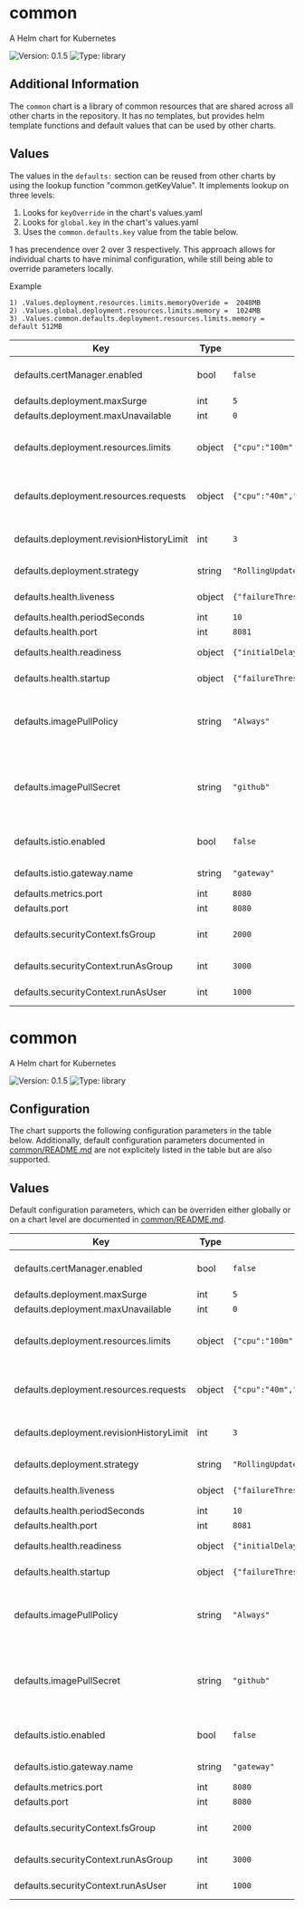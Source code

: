 # common

A Helm chart for Kubernetes

![Version: 0.1.5](https://img.shields.io/badge/Version-0.1.5-informational?style=flat-square) ![Type: library](https://img.shields.io/badge/Type-library-informational?style=flat-square)

## Additional Information

The `common` chart is a library of common resources that are shared across all other charts in the repository. It has no templates, but provides helm template functions and default values that can be used by other charts.

## Values

The values in the `defaults:` section can be reused from other charts by using the lookup function "common.getKeyValue". It implements lookup on three levels:

1. Looks for `keyOverride` in the chart's values.yaml
2. Looks for `global.key` in the chart's values.yaml
3. Uses the `common.defaults.key` value from the table below.

1 has precendence over 2 over 3 respectively. This approach allows for individual charts to have minimal configuration, while still being able to override parameters locally.

Example
```
1) .Values.deployment.resources.limits.memoryOveride =  2048MB
2) .Values.global.deployment.resources.limits.memory =  1024MB
3) .Values.common.defaults.deployment.resources.limits.memory = default 512MB
```

| Key | Type | Default | Description |
|-----|------|---------|-------------|
| defaults.certManager.enabled | bool | `false` | toggle to enable/disable cert-manager |
| defaults.deployment.maxSurge | int | `5` | maxSurge |
| defaults.deployment.maxUnavailable | int | `0` | maxUnavailable |
| defaults.deployment.resources.limits | object | `{"cpu":"100m","memory":"512Mi"}` | cpu and memory limits for the deployment |
| defaults.deployment.resources.requests | object | `{"cpu":"40m","memory":"50Mi"}` | cpu and memory requests for the deployment |
| defaults.deployment.revisionHistoryLimit | int | `3` | deployment revision history limit |
| defaults.deployment.strategy | string | `"RollingUpdate"` | deployment strategy |
| defaults.health.liveness | object | `{"failureThreshold":1,"path":"/healthz"}` | liveness probe parameters |
| defaults.health.periodSeconds | int | `10` | health period |
| defaults.health.port | int | `8081` | health port |
| defaults.health.readiness | object | `{"initialDelaySeconds":5,"path":"/readyz","periodSeconds":10}` | readiness probe parameters |
| defaults.health.startup | object | `{"failureThreshold":30,"path":"/readyz"}` | startup probe parameters |
| defaults.imagePullPolicy | string | `"Always"` | imagePullPolicy is the policy to use when pulling images for all charts |
| defaults.imagePullSecret | string | `"github"` | imagePullSecret is the name of the secret that holds the docker registry credentials |
| defaults.istio.enabled | bool | `false` | toggle to enable/disable istio |
| defaults.istio.gateway.name | string | `"gateway"` | name of the gateway |
| defaults.metrics.port | int | `8080` | metrics port |
| defaults.port | int | `8080` | service port |
| defaults.securityContext.fsGroup | int | `2000` | fsGroup id to run the container |
| defaults.securityContext.runAsGroup | int | `3000` | group id to run the container |
| defaults.securityContext.runAsUser | int | `1000` | user id to run the container |

# common

A Helm chart for Kubernetes

![Version: 0.1.5](https://img.shields.io/badge/Version-0.1.5-informational?style=flat-square) ![Type: library](https://img.shields.io/badge/Type-library-informational?style=flat-square)

## Configuration

The chart supports the following configuration parameters in the table below. Additionally, default configuration parameters documented in [common/README.md](../common/README.md) are not explicitely listed in the table but are also supported.

## Values

Default configuration parameters, which can be overriden either globally or on a chart level are documented in [common/README.md](../common/README.md).

| Key | Type | Default | Description |
|-----|------|---------|-------------|
| defaults.certManager.enabled | bool | `false` | toggle to enable/disable cert-manager |
| defaults.deployment.maxSurge | int | `5` | maxSurge |
| defaults.deployment.maxUnavailable | int | `0` | maxUnavailable |
| defaults.deployment.resources.limits | object | `{"cpu":"100m","memory":"512Mi"}` | cpu and memory limits for the deployment |
| defaults.deployment.resources.requests | object | `{"cpu":"40m","memory":"50Mi"}` | cpu and memory requests for the deployment |
| defaults.deployment.revisionHistoryLimit | int | `3` | deployment revision history limit |
| defaults.deployment.strategy | string | `"RollingUpdate"` | deployment strategy |
| defaults.health.liveness | object | `{"failureThreshold":1,"path":"/healthz"}` | liveness probe parameters |
| defaults.health.periodSeconds | int | `10` | health period |
| defaults.health.port | int | `8081` | health port |
| defaults.health.readiness | object | `{"initialDelaySeconds":5,"path":"/readyz","periodSeconds":10}` | readiness probe parameters |
| defaults.health.startup | object | `{"failureThreshold":30,"path":"/readyz"}` | startup probe parameters |
| defaults.imagePullPolicy | string | `"Always"` | imagePullPolicy is the policy to use when pulling images for all charts |
| defaults.imagePullSecret | string | `"github"` | imagePullSecret is the name of the secret that holds the docker registry credentials |
| defaults.istio.enabled | bool | `false` | toggle to enable/disable istio |
| defaults.istio.gateway.name | string | `"gateway"` | name of the gateway |
| defaults.metrics.port | int | `8080` | metrics port |
| defaults.port | int | `8080` | service port |
| defaults.securityContext.fsGroup | int | `2000` | fsGroup id to run the container |
| defaults.securityContext.runAsGroup | int | `3000` | group id to run the container |
| defaults.securityContext.runAsUser | int | `1000` | user id to run the container |

